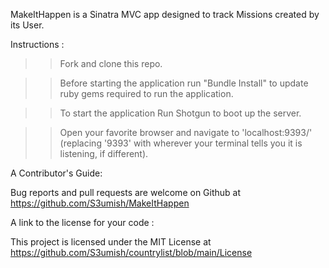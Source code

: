 
MakeItHappen is a Sinatra MVC app designed to track Missions created by its User.

Instructions :

>> Fork and clone this repo. 

>> Before starting the application run "Bundle Install" to update ruby gems required to run the application.

>> To start the application Run Shotgun to boot up the server.

>> Open your favorite browser and navigate to 'localhost:9393/' (replacing '9393' with wherever your terminal tells you it is listening, if different).

A Contributor's Guide:

Bug reports and pull requests are welcome on Github at https://github.com/S3umish/MakeItHappen

A link to the license for your code :

This project is licensed under the MIT License at https://github.com/S3umish/countrylist/blob/main/License